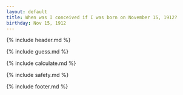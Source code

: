 ```yaml
---
layout: default
title: When was I conceived if I was born on November 15, 1912?
birthday: Nov 15, 1912
---
```


{% include header.md %}

{% include guess.md %}

{% include calculate.md %}

{% include safety.md %}

{% include footer.md %}



